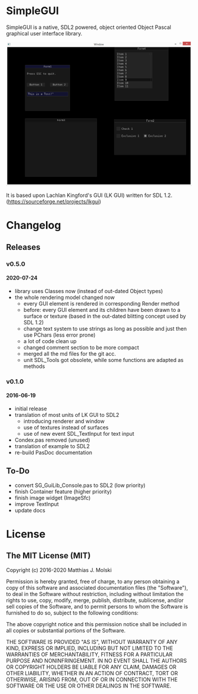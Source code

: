 # SimpleGUI
SimpleGUI is a native, SDL2 powered, object oriented Object Pascal graphical
user interface library.

![alt Example Screenshot](example/Screenshot.png "Example Screenshot")

It is based upon Lachlan Kingford's GUI (LK GUI) written for SDL 1.2.
(https://sourceforge.net/projects/lkgui)

# Changelog
## Releases
### v0.5.0
#### 2020-07-24
* library uses Classes now (instead of out-dated Object types)
* the whole rendering model changed now
  * every GUI element is rendered in corresponding Render method
  * before: every GUI element and its children have been drawn to a surface or
  texture (based in the out-dated blitting concept used by SDL 1.2)
  * change text system to use strings as long as possible and just then use
  PChars (less error prone)
  * a lot of code clean up
  * changed comment section to be more compact
  * merged all the md files for the git acc.
  * unit SDL_Tools got obsolete, while some functions are adapted as methods
### v0.1.0
#### 2016-06-19
* initial release
* translation of most units of LK GUI to SDL2
  * introducing renderer and window
  * use of textures instead of surfaces
  * use of new event SDL_TextInput for text input
* Condex.pas removed (unused)
* translation of example to SDL2
* re-build PasDoc documentation

## To-Do
* convert SG_GuiLib_Console.pas to SDL2 (low priority)
* finish Container feature (higher priority)
* finish image widget (ImageSfc)
* improve TextInput
* update docs

# License
## The MIT License (MIT)

Copyright (c) 2016-2020 Matthias J. Molski

Permission is hereby granted, free of charge, to any person obtaining a copy
of this software and associated documentation files (the "Software"), to deal
in the Software without restriction, including without limitation the rights
to use, copy, modify, merge, publish, distribute, sublicense, and/or sell
copies of the Software, and to permit persons to whom the Software is
furnished to do so, subject to the following conditions:

The above copyright notice and this permission notice shall be included in all
copies or substantial portions of the Software.

THE SOFTWARE IS PROVIDED "AS IS", WITHOUT WARRANTY OF ANY KIND, EXPRESS OR
IMPLIED, INCLUDING BUT NOT LIMITED TO THE WARRANTIES OF MERCHANTABILITY,
FITNESS FOR A PARTICULAR PURPOSE AND NONINFRINGEMENT. IN NO EVENT SHALL THE
AUTHORS OR COPYRIGHT HOLDERS BE LIABLE FOR ANY CLAIM, DAMAGES OR OTHER
LIABILITY, WHETHER IN AN ACTION OF CONTRACT, TORT OR OTHERWISE, ARISING FROM,
OUT OF OR IN CONNECTION WITH THE SOFTWARE OR THE USE OR OTHER DEALINGS IN THE
SOFTWARE.
